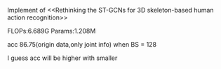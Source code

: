 Implement of <<Rethinking the ST-GCNs for 3D skeleton-based human action recognition>>


FLOPs:6.689G Params:1.208M 

acc 86.75(origin data,only joint info)  when BS = 128

I guess acc will be higher with smaller 
    
